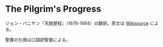 # The Pilgrim's Progress

ジョン・バニヤン『天路歴程』（1678-1684）の翻訳。原文は [Wikisource](https://en.wikisource.org/wiki/The_Pilgrim%27s_Progress) による。

聖書の引用は口語訳聖書による。
